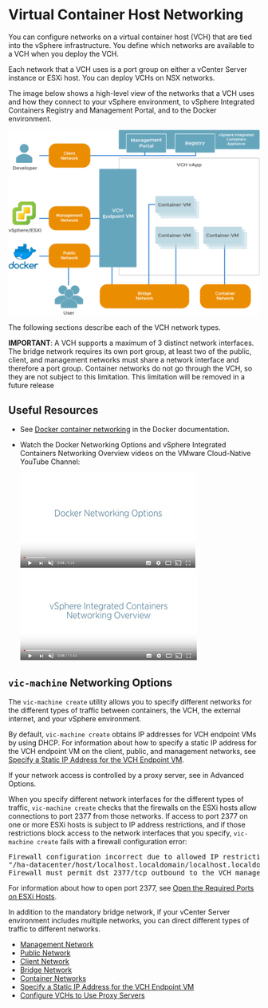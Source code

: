 # Virtual Container Host Networking #

You can configure networks on a virtual container host (VCH) that are tied into the vSphere infrastructure. You define which networks are available to a VCH when you deploy the VCH.

Each network that a VCH uses is a port group on either a vCenter Server instance or ESXi host. You can deploy VCHs on NSX networks.

The image below shows a high-level view of the networks that a VCH uses and how they connect to your vSphere environment, to vSphere Integrated Containers Registry and Management Portal, and to the Docker environment. 
 
 ![VCH Networking](graphics/vic_networking.png)

The following sections describe each of the VCH network types.

**IMPORTANT**: A VCH supports a maximum of 3 distinct network interfaces. The bridge network requires its own port group, at least two of the public, client, and management networks must share a network interface and therefore a port group. Container networks do not go through the VCH, so they are not subject to this limitation. This limitation will be removed in a future release

## Useful Resources

- See [Docker container networking](https://docs.docker.com/engine/userguide/networking/) in the Docker documentation.
- Watch the Docker Networking Options and vSphere Integrated Containers Networking Overview videos on the VMware Cloud-Native YouTube Channel:

    [![Docker Networking Options video](graphics/docker_networking_small.jpg)](https://www.youtube.com/watch?v=Yr6-2ddhLVo)  [![vSphere Integrated Containers Networking Overview video](graphics/vic_networking_video_small.jpg)](https://www.youtube.com/watch?v=QLi9KasWLCM)

## `vic-machine` Networking Options <a id="networking"></a>

The `vic-machine create` utility allows you to specify different networks for the different types of traffic between containers, the VCH, the external internet, and your vSphere environment.

By default, `vic-machine create` obtains IP addresses for VCH endpoint VMs by using DHCP. For information about how to specify a static IP address for the VCH endpoint VM on the client, public, and management networks, see [Specify a Static IP Address for the VCH Endpoint VM](vch_static_ip.md).

If your network access is controlled by a proxy server, see  in Advanced Options. 

When you specify different network interfaces for the different types of traffic, `vic-machine create` checks that the firewalls on the ESXi hosts allow connections to port 2377 from those networks. If access to port 2377 on one or more ESXi hosts is subject to IP address restrictions, and if those restrictions block access to the network interfaces that you specify, `vic-machine create` fails with a firewall configuration error:
<pre>Firewall configuration incorrect due to allowed IP restrictions on hosts: 
"/ha-datacenter/host/localhost.localdomain/localhost.localdomain" 
Firewall must permit dst 2377/tcp outbound to the VCH management interface
</pre>

For information about how to open port 2377, see [Open the Required Ports on ESXi Hosts](open_ports_on_hosts.md).

In addition to the mandatory bridge network, if your vCenter Server environment includes multiple networks, you can direct different types of traffic to different networks. 

- [Management Network](mgmt_network.md)
- [Public Network](public_network.md)
- [Client Network](client_network.md)
- [Bridge Network](bridge_network.md)
- [Container Networks](container_networks.md)
- [Specify a Static IP Address for the VCH Endpoint VM](vch_static_ip.md)
- [Configure VCHs to Use Proxy Servers](vch_proxy.md)